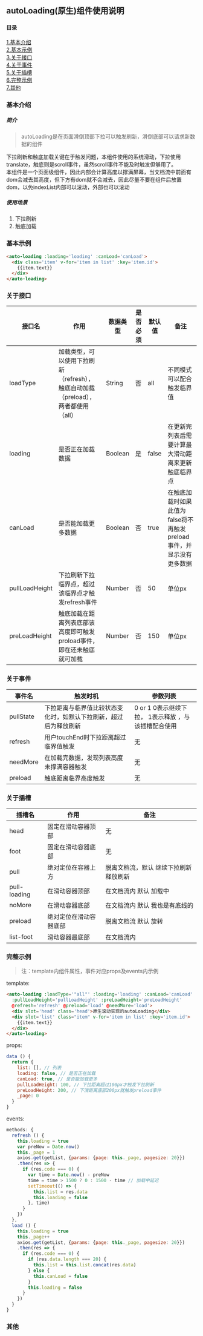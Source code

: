 ## autoLoading(原生)组件使用说明
#### 目录
[1.基本介绍](#基本介绍)  
[2.基本示例](#基本示例)  
[3.关于接口](#关于接口)  
[4.关于事件](#关于事件)  
[5.关于插槽](#关于插槽)  
[6.完整示例](#完整示例)  
[7.其他](#其他)  

### 基本介绍
##### 简介
> autoLoading是在页面滑倒顶部下拉可以触发刷新，滑倒底部可以请求新数据的组件

下拉刷新和触底加载关键在于触发问题，本组件使用的系统滑动，下拉使用translate，触底则是scroll事件，虽然scroll事件不能及时触发但够用了。  
本组件是一个页面级组件，因此内部会计算高度以撑满屏幕，当文档流中前面有dom会减去其高度，但下方有dom就不会减去，因此尽量不要在组件后放置dom，以免indexList内部可以滚动，外部也可以滚动

##### 使用场景
1. 下拉刷新
2. 触底加载

### 基本示例
```html
<auto-loading :loading='loading' :canLoad='canLoad'>
  <div class='item' v-for='item in list' :key='item.id'>
    {{item.text}}
  </div>
</auto-loading>
```

### 关于接口
|接口名|作用|数据类型|是否必须|默认值|备注|
|---|---|---|---|---|---|
|loadType|加载类型，可以使用下拉刷新（refresh），触底自动加载（preload），两者都使用（all）|String|否|all|不同模式可以配合触发临界值|
|loading|是否正在加载数据|Boolean|是|false|在更新完列表后需要计算最大滑动距离来更新触底临界点|
|canLoad|是否能加载更多数据|Boolean|否|true|在触底加载时如果此值为false将不再触发preload事件，并显示没有更多数据|
|pullLoadHeight|下拉刷新下拉临界点，超过该临界点才触发refresh事件|Number|否|50|单位px|
|preLoadHeight|触底加载在距离列表底部该高度即可触发proload事件，即在还未触底就可加载|Number|否|150|单位px|

### 关于事件
|事件名|触发时机|参数列表|
|---|---|---|
|pullState|下拉距离与临界值比较状态变化时，如默认下拉刷新，超过后为释放刷新|0 or 1 0表示继续下拉， 1表示释放 ，与该插槽配合使用|
|refresh|用户touchEnd时下拉距离超过临界值触发|无|
|needMore|在加载完数据，发现列表高度未撑满容器触发|无|
|preload|触底距离临界高度触发|无|

### 关于插槽
|插槽名|作用|备注|
|---|---|---|
|head|固定在滑动容器顶部|无|
|foot|固定在滑动容器底部|无|
|pull|绝对定位在容器上方|脱离文档流，默认 继续下拉刷新 释放刷新|
|pull-loading|在滑动容器顶部|在文档流内 默认 加载中|
|noMore|在滑动容器底部|在文档流内 默认 我也是有底线的|
|preload|绝对定位在滑动容器底部|脱离文档流 默认 旋转|
|list-foot|滑动容器最底部|在文档流内|

### 完整示例
> 注：template内组件属性，事件对应props及events内示例

template:
```html
<auto-loading :loadType='"all"' :loading='loading' :canLoad='canLoad'
  :pullLoadHeight='pullLoadHeight' :preLoadHeight='preLoadHeight'
  @refresh='refresh' @preload='load' @needMore='load'>
  <div slot='head' class='head'>原生滚动实现的autoLoading</div>
  <div slot='list' class="item" v-for='item in list' :key='item.id'>
    {{item.text}}
  </div>
</auto-loading>
```

props:
```javaScript
data () {
  return {
    list: [], // 列表
    loading: false, // 是否正在加载
    canLoad: true, // 是否能加载更多
    pullLoadHeight: 100, // 下拉距离超过100px才触发下拉刷新
    preLoadHeight: 200, // 下滑距离底部200px就触发preload事件
    _page: 0
  }
}
```

events:
```javaScript
methods: {
  refresh () {
    this.loading = true
    var preNow = Date.now()
    this._page = 1
    axios.get(getList, {params: {page: this._page, pagesize: 20}})
    .then(res => {
      if (res.code === 0) {
        var time = Date.now() - preNow
        time = time > 1500 ? 0 : 1500 - time // 加载中延迟
        setTimeout(() => {
          this.list = res.data
          this.loading = false
        }, time)
      }
    })
  },
  load () {
    this.loading = true
    this._page++
    axios.get(getList, {params: {page: this._page, pagesize: 20}})
    .then(res => {
      if (res.code === 0) {
        if (res.data.length === 20) {
          this.list = this.list.concat(res.data)
        } else {
          this.canLoad = false
        }
        this.loading = false
      }
    })
  }
}
```


### 其他
